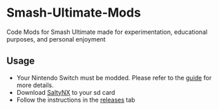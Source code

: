 # Smash-Ultimate-Mods

Code Mods for Smash Ultimate made for experimentation, educational purposes, and personal enjoyment

## Usage

* Your Nintendo Switch must be modded. Please refer to the [guide](https://switch.homebrew.guide/) for more details.
* Download [SaltyNX](https://github.com/Genwald/SaltyNX/releases/) to your sd card
* Follow the instructions in the [releases](https://github.com/zabimaru1000/Smash-Ultimate-Mods/releases) tab
